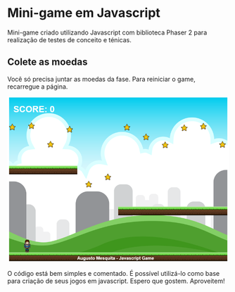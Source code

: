 ﻿
# Mini-game em Javascript
Mini-game criado utilizando Javascript com biblioteca Phaser 2 para realização de testes de conceito e ténicas.

## Colete as moedas
Você só precisa juntar as moedas da fase. Para reiniciar o game, recarregue a página.

![](screenshots/game.png)

O código está bem simples e comentado. É possível utilizá-lo como base para criação de seus jogos em javascript. Espero que gostem. Aproveitem!